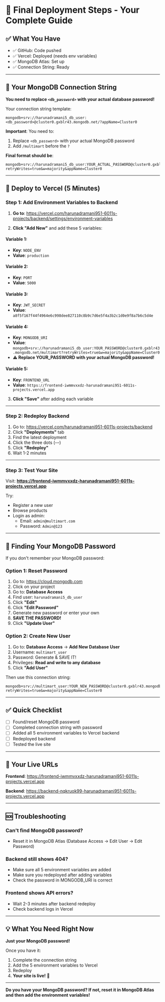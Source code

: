 # 🎉 Final Deployment Steps - Your Complete Guide

## ✅ What You Have

- ✅ GitHub: Code pushed
- ✅ Vercel: Deployed (needs env variables)
- ✅ MongoDB Atlas: Set up
- ✅ Connection String: Ready

---

## 🔑 Your MongoDB Connection String

**You need to replace `<db_password>` with your actual database password!**

Your connection string template:
```
mongodb+srv://harunadramani5_db_user:<db_password>@cluster0.gxblr43.mongodb.net/?appName=Cluster0
```

**Important**: You need to:
1. Replace `<db_password>` with your actual MongoDB password
2. Add `/multimart` before the `?`

**Final format should be**:
```
mongodb+srv://harunadramani5_db_user:YOUR_ACTUAL_PASSWORD@cluster0.gxblr43.mongodb.net/multimart?retryWrites=true&w=majority&appName=Cluster0
```

---

## 🚀 Deploy to Vercel (5 Minutes)

### Step 1: Add Environment Variables to Backend

1. **Go to**: https://vercel.com/harunadramani951-6011s-projects/backend/settings/environment-variables

2. **Click "Add New"** and add these 5 variables:

#### Variable 1:
- **Key**: `NODE_ENV`
- **Value**: `production`

#### Variable 2:
- **Key**: `PORT`
- **Value**: `5000`

#### Variable 3:
- **Key**: `JWT_SECRET`
- **Value**: `a8f5f167f44f4964e6c998dee827110c8b9c7d6e5f4a3b2c1d0e9f8a7b6c5d4e`

#### Variable 4:
- **Key**: `MONGODB_URI`
- **Value**: `mongodb+srv://harunadramani5_db_user:YOUR_PASSWORD@cluster0.gxblr43.mongodb.net/multimart?retryWrites=true&w=majority&appName=Cluster0`
- **⚠️ Replace YOUR_PASSWORD with your actual MongoDB password!**

#### Variable 5:
- **Key**: `FRONTEND_URL`
- **Value**: `https://frontend-iwmmvxxdz-harunadramani951-6011s-projects.vercel.app`

3. **Click "Save"** after adding each variable

---

### Step 2: Redeploy Backend

1. Go to: https://vercel.com/harunadramani951-6011s-projects/backend
2. Click **"Deployments"** tab
3. Find the latest deployment
4. Click the three dots (**⋯**)
5. Click **"Redeploy"**
6. Wait 1-2 minutes

---

### Step 3: Test Your Site

Visit: **https://frontend-iwmmvxxdz-harunadramani951-6011s-projects.vercel.app**

Try:
- Register a new user
- Browse products
- Login as admin:
  - Email: `admin@multimart.com`
  - Password: `Admin@123`

---

## 🔐 Finding Your MongoDB Password

If you don't remember your MongoDB password:

### Option 1: Reset Password
1. Go to: https://cloud.mongodb.com
2. Click on your project
3. Go to: **Database Access**
4. Find user: `harunadramani5_db_user`
5. Click **"Edit"**
6. Click **"Edit Password"**
7. Generate new password or enter your own
8. **SAVE THE PASSWORD!**
9. Click **"Update User"**

### Option 2: Create New User
1. Go to: **Database Access** → **Add New Database User**
2. Username: `multimart_user`
3. Password: Generate & SAVE IT!
4. Privileges: **Read and write to any database**
5. Click **"Add User"**

Then use this connection string:
```
mongodb+srv://multimart_user:YOUR_NEW_PASSWORD@cluster0.gxblr43.mongodb.net/multimart?retryWrites=true&w=majority&appName=Cluster0
```

---

## ✅ Quick Checklist

- [ ] Found/reset MongoDB password
- [ ] Completed connection string with password
- [ ] Added all 5 environment variables to Vercel backend
- [ ] Redeployed backend
- [ ] Tested the live site

---

## 🎯 Your Live URLs

**Frontend**: https://frontend-iwmmvxxdz-harunadramani951-6011s-projects.vercel.app

**Backend**: https://backend-nqkruok99-harunadramani951-6011s-projects.vercel.app

---

## 🆘 Troubleshooting

### Can't find MongoDB password?
- Reset it in MongoDB Atlas (Database Access → Edit User → Edit Password)

### Backend still shows 404?
- Make sure all 5 environment variables are added
- Make sure you redeployed after adding variables
- Check the password in MONGODB_URI is correct

### Frontend shows API errors?
- Wait 2-3 minutes after backend redeploy
- Check backend logs in Vercel

---

## 💡 What You Need Right Now

**Just your MongoDB password!**

Once you have it:
1. Complete the connection string
2. Add the 5 environment variables to Vercel
3. Redeploy
4. **Your site is live!** 🎉

---

**Do you have your MongoDB password? If not, reset it in MongoDB Atlas and then add the environment variables!**
